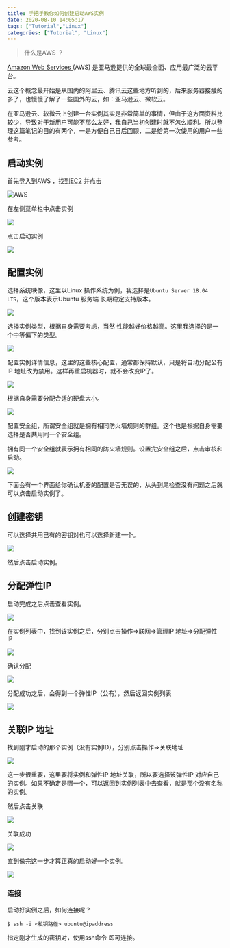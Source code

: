 ```yaml
---
title: 手把手教你如何创建启动AWS实例
date: 2020-08-10 14:05:17
tags: ["Tutorial","Linux"]
categories: ["Tutorial", "Linux"]
---
```


> 什么是AWS ？

[Amazon Web Services ](https://aws.amazon.com/cn/?nc2=h_lg)(AWS) 是亚马逊提供的全球最全面、应用最广泛的云平台。

<!-- more -->

云这个概念最开始是从国内的阿里云、腾讯云这些地方听到的，后来服务器接触的多了，也慢慢了解了一些国外的云，如：亚马逊云、微软云。

在亚马逊云、软微云上创建一台实例其实是非常简单的事情，但由于这方面资料比较少，导致对于新用户可能不那么友好，我自己当初创建时就不怎么顺利。所以整理这篇笔记的目的有两个，一是方便自己日后回顾，二是给第一次使用的用户一些参考。

## 启动实例
首先登入到AWS ，找到[EC2](https://console.aws.amazon.com/ec2/v2/home) 并点击

![AWS](https://cdn.jsdelivr.net/gh/0xAiKang/CDN/blog/images/20200810115939.png)

在左侧菜单栏中点击实例

![](https://cdn.jsdelivr.net/gh/0xAiKang/CDN/blog/images/20200810121213.png)

点击启动实例

![](https://cdn.jsdelivr.net/gh/0xAiKang/CDN/blog/images/20200810121240.png)

## 配置实例
选择系统映像，这里以Linux 操作系统为例，我选择是`Ubuntu Server 18.04 LTS`，这个版本表示Ubuntu 服务端 长期稳定支持版本。

![](https://cdn.jsdelivr.net/gh/0xAiKang/CDN/blog/images/20200810121309.png)

选择实例类型，根据自身需要考虑，当然 性能越好价格越高。这里我选择的是一个中等偏下的类型。

![](https://cdn.jsdelivr.net/gh/0xAiKang/CDN/blog/images/20200810134659.png)

配置实例详情信息，这里的这些核心配置，通常都保持默认，只是将自动分配公有IP 地址改为禁用。这样再重启机器时，就不会改变IP了。

![](https://cdn.jsdelivr.net/gh/0xAiKang/CDN/blog/images/20200810134802.png)

根据自身需要分配合适的硬盘大小。

![](https://cdn.jsdelivr.net/gh/0xAiKang/CDN/blog/images/20200810134833.png)

配置安全组，所谓安全组就是拥有相同防火墙规则的群组。这个也是根据自身需要选择是否共用同一个安全组。

拥有同一个安全组就表示拥有相同的防火墙规则。设置完安全组之后，点击审核和启动。

![](https://cdn.jsdelivr.net/gh/0xAiKang/CDN/blog/images/20200810134858.png)

下面会有一个界面给你确认机器的配置是否无误的，从头到尾检查没有问题之后就可以点击启动实例了。

## 创建密钥
可以选择共用已有的密钥对也可以选择新建一个。

![](https://cdn.jsdelivr.net/gh/0xAiKang/CDN/blog/images/20200810134919.png)

然后点击启动实例。

## 分配弹性IP
启动完成之后点击查看实例。

![](https://cdn.jsdelivr.net/gh/0xAiKang/CDN/blog/images/20200810134956.png)

在实例列表中，找到该实例之后，分别点击操作=>联网=>管理IP 地址=>分配弹性 IP

![](https://cdn.jsdelivr.net/gh/0xAiKang/CDN/blog/images/20200810135020.png)

确认分配

![](https://cdn.jsdelivr.net/gh/0xAiKang/CDN/blog/images/20200810135056.png)

分配成功之后，会得到一个弹性IP（公有），然后返回实例列表

![](https://cdn.jsdelivr.net/gh/0xAiKang/CDN/blog/images/20200810135121.png)

## 关联IP 地址

找到刚才启动的那个实例（没有实例ID），分别点击操作=>关联地址

![](https://cdn.jsdelivr.net/gh/0xAiKang/CDN/blog/images/20200810135143.png)

这一步很重要，这里要将实例和弹性IP 地址关联，所以要选择该弹性IP 对应自己的实例。如果不确定是哪一个，可以返回到实例列表中去查看，就是那个没有名称的实例。

然后点击关联

![](https://cdn.jsdelivr.net/gh/0xAiKang/CDN/blog/images/20200810135205.png)

关联成功

![](https://cdn.jsdelivr.net/gh/0xAiKang/CDN/blog/images/20200810135233.png)

直到做完这一步才算正真的启动好一个实例。

![](https://cdn.jsdelivr.net/gh/0xAiKang/CDN/blog/images/20200810135302.png)

### 连接
启动好实例之后，如何连接呢？

```
$ ssh -i <私钥路径> ubuntu@ipaddress
```

指定刚才生成的密钥对，使用ssh命令 即可连接。